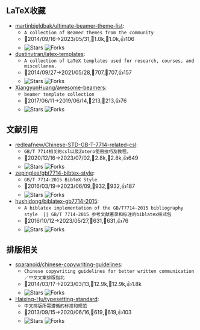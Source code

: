 ## LaTeX收藏

* [martinbjeldbak/ultimate-beamer-theme-list](https://github.com/martinbjeldbak/ultimate-beamer-theme-list):
  * `A collection of Beamer themes from the community`
  * 🚀2014/09/16→2023/05/31,👀1.0k,🤟1.0k,👍106
  * ![Stars](https://img.shields.io/github/stars/martinbjeldbak/ultimate-beamer-theme-list.svg) ![Forks](https://img.shields.io/github/forks/martinbjeldbak/ultimate-beamer-theme-list.svg)
* [dustinvtran/latex-templates](https://github.com/dustinvtran/latex-templates):
  * `A collection of LaTeX templates used for research, courses, and miscellanea.`
  * 🚀2014/09/27→2021/05/28,👀707,🤟707,👍157
  * ![Stars](https://img.shields.io/github/stars/dustinvtran/latex-templates.svg) ![Forks](https://img.shields.io/github/forks/dustinvtran/latex-templates.svg)
* [XiangyunHuang/awesome-beamers](https://github.com/XiangyunHuang/awesome-beamers):
  * `beamer template collection`
  * 🚀2017/06/11→2019/06/14,👀213,🤟213,👍76
  * ![Stars](https://img.shields.io/github/stars/XiangyunHuang/awesome-beamers.svg) ![Forks](https://img.shields.io/github/forks/XiangyunHuang/awesome-beamers.svg)

## 文献引用

* [redleafnew/Chinese-STD-GB-T-7714-related-csl](https://github.com/redleafnew/Chinese-STD-GB-T-7714-related-csl):
  * `GB/T 7714相关的csl以及Zotero使用技巧及教程。`
  * 🚀2020/12/16→2023/07/02,👀2.8k,🤟2.8k,👍649
  * ![Stars](https://img.shields.io/github/stars/redleafnew/Chinese-STD-GB-T-7714-related-csl.svg) ![Forks](https://img.shields.io/github/forks/redleafnew/Chinese-STD-GB-T-7714-related-csl.svg)
* [zepinglee/gbt7714-bibtex-style](https://github.com/zepinglee/gbt7714-bibtex-style):
  * `GB/T 7714-2015 BibTeX Style`
  * 🚀2016/03/19→2023/06/09,👀932,🤟932,👍187
  * ![Stars](https://img.shields.io/github/stars/zepinglee/gbt7714-bibtex-style.svg) ![Forks](https://img.shields.io/github/forks/zepinglee/gbt7714-bibtex-style.svg)
* [hushidong/biblatex-gb7714-2015](https://github.com/hushidong/biblatex-gb7714-2015):
  * `A biblatex implementation of the GB/T7714-2015 bibliography style  || GB/T 7714-2015 参考文献著录和标注的biblatex样式包`
  * 🚀2016/10/12→2023/05/27,👀631,🤟631,👍76
  * ![Stars](https://img.shields.io/github/stars/hushidong/biblatex-gb7714-2015.svg) ![Forks](https://img.shields.io/github/forks/hushidong/biblatex-gb7714-2015.svg)

## 排版相关

* [sparanoid/chinese-copywriting-guidelines](https://github.com/sparanoid/chinese-copywriting-guidelines):
  * `Chinese copywriting guidelines for better written communication／中文文案排版指北`
  * 🚀2014/03/17→2023/03/13,👀12.9k,🤟12.9k,👍1.8k
  * ![Stars](https://img.shields.io/github/stars/sparanoid/chinese-copywriting-guidelines.svg) ![Forks](https://img.shields.io/github/forks/sparanoid/chinese-copywriting-guidelines.svg)
* [Haixing-Hu/typesetting-standard](https://github.com/Haixing-Hu/typesetting-standard):
  * `中文排版所需遵循的标准和规范`
  * 🚀2013/09/15→2020/06/16,👀619,🤟619,👍103
  * ![Stars](https://img.shields.io/github/stars/Haixing-Hu/typesetting-standard.svg) ![Forks](https://img.shields.io/github/forks/Haixing-Hu/typesetting-standard.svg)
